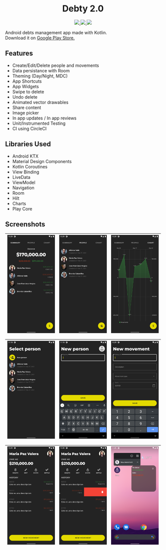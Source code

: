 <h1 align="center">
    Debty 2.0
</h1>

<p align="center">
    <a href="https://circleci.com/gh/fabirt/debty-v2" target="_blank">
        <img src="https://circleci.com/gh/fabirt/debty-v2.svg?style=shield" />
    </a>
    <a href="https://circleci.com/gh/fabirt/debty-v2" target="_blank">
        <img src="https://img.shields.io/github/license/fabirt/debty-v2" />
    </a>
    <a href="https://circleci.com/gh/fabirt/debty-v2" target="_blank">
        <img src="https://img.shields.io/github/stars/fabirt/debty-v2" />
    </a>
</p>

Android debts management app made with Kotlin. <br/>
Download it on
<a href="https://play.google.com/store/apps/details?id=com.fabirt.debty2" target="_blank">
    Google Play Store.
</a>

## Features
- Create/Edit/Delete people and movements
- Data persistance with Room
- Theming (Day/Night, MDC)
- App Shortcuts
- App Widgets
- Swipe to delete
- Undo delete
- Animated vector drawables
- Share content
- Image picker
- In app updates / In app reviews
- Unit/Instrumented Testing
- CI using CircleCI

## Libraries Used
- Android KTX
- Material Design Components
- Kotlin Coroutines
- View Binding
- LiveData
- ViewModel
- Navigation
- Room
- Hilt
- Charts
- Play Core

## Screenshots
| ![Summary](demo/summary.png) | ![People](demo/people.png) | ![Chart](demo/chart.png) |
|----------|:-------------:|:-------------:|

| ![Select person](demo/select_person.png) | ![Create Person](demo/create_person.png) | ![Create Movement](demo/create_movement.png) |
|----------|:-------------:|:-------------:|

| ![People](demo/detail.png) | ![Swipe to delete](demo/delete.png)  | ![App widget and shortcut](demo/widget_shortcut.png) |
|----------|:-------------:|:-------------:|
